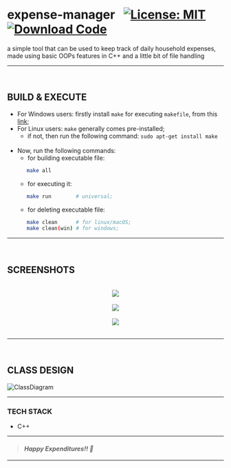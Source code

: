# expense-manager &nbsp; [![License: MIT](https://img.shields.io/badge/License-MIT-yellow.svg)](https://github.com/code-chaser/expense-manager/blob/main/LICENSE) [![Download Code](https://img.shields.io/badge/Download-Code-red.svg)](https://github.com/code-chaser/expense-manager/archive/refs/heads/main.zip)
a simple tool that can be used to keep track of daily household expenses, made using basic OOPs features in C++ and a little bit of file handling
___
<br>

## BUILD & EXECUTE
- For Windows users: firstly install ` make ` for executing ` makefile `, from this [link](https://stackoverflow.com/questions/32127524/how-to-install-and-use-make-in-windows);
- For Linux users: ` make ` generally comes pre-installed;
   - if not, then run the following command: ` sudo apt-get install make `
   <br>
- Now, run the following commands:
   - for building executable file: 
  ```bash
     make all
  ```
   - for executing it:
  ```bash
     make run        # universal;
  ```
   - for deleting executable file:
  ```bash
     make clean      # for linux/macOS;
     make clean(win) # for windows;
  ```
___

<br>

## SCREENSHOTS

<br>

<div style="text-align:center"><img src="https://user-images.githubusercontent.com/63065397/153944917-7bf7b1a8-0a6a-406e-9a19-3d47a68394ed.png" /></div>

<br>

<div style="text-align:center"><img src="https://user-images.githubusercontent.com/63065397/153945403-dcc8e1ba-360b-4b32-ad78-fd911214e2ab.png" /></div>

<br>

<div style="text-align:center"><img src="https://user-images.githubusercontent.com/63065397/153945727-4546630a-ffbb-4380-8c34-102b90f66e66.png" /></div>

<br>





___

<br>


## CLASS DESIGN

![ClassDiagram](https://user-images.githubusercontent.com/63065397/153952270-def56c4f-2c9b-4fa1-ac93-064e7347fcbd.png)

___
### TECH STACK
- C++

___
> #### _Happy Expenditures!! 🤪_
___

